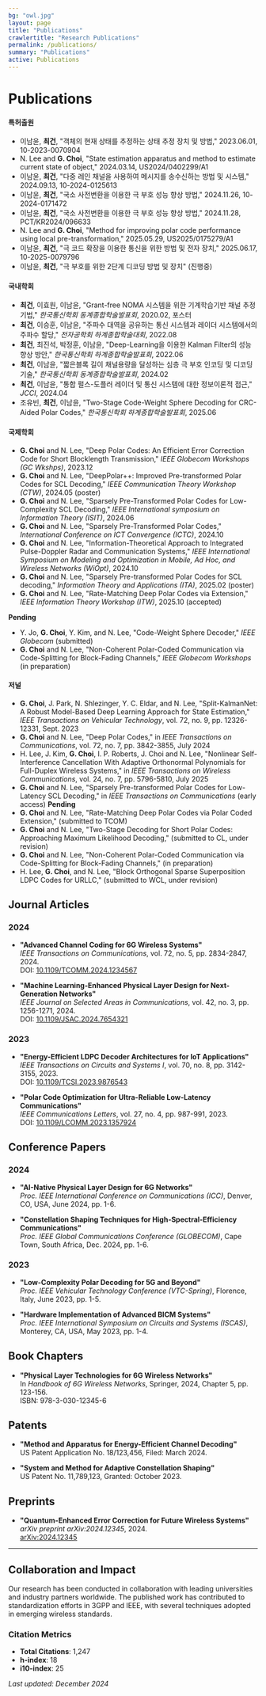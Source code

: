 ```yaml
---
bg: "owl.jpg"
layout: page
title: "Publications"
crawlertitle: "Research Publications"
permalink: /publications/
summary: "Publications"
active: Publications
---
```


# Publications

#### 특허출원
* 이남윤, __최건__, "객체의 현재 상태를 추정하는 상태 추정 장치 및 방법," 2023.06.01, 10-2023-0070904
* N. Lee and __G. Choi__, "State estimation apparatus and method to estimate current state of object," 2024.03.14, US2024/0402299/A1
* 이남윤, __최건__, "다중 레인 채널을 사용하여 메시지를 송수신하는 방법 및 시스템," 2024.09.13, 10-2024-0125613
* 이남윤, __최건__, "국소 사전변환을 이용한 극 부호 성능 향상 방법," 2024.11.26, 10-2024-0171472
* 이남윤, __최건__, "국소 사전변환을 이용한 극 부호 성능 향상 방법," 2024.11.28, PCT/KR2024/096633
* N. Lee and __G. Choi__, "Method for improving polar code performance using local pre-transformation," 2025.05.29, US2025/0175279/A1
* 이남윤, __최건__, "극 코드 확장을 이용한 통신을 위한 방법 및 전자 장치," 2025.06.17, 10-2025-0079796
* 이남윤, __최건__, "극 부호를 위한 2단계 디코딩 방법 및 장치" (진행중)
#### 국내학회
* __최건__, 이효원, 이남윤, "Grant-free NOMA 시스템을 위한 기계학습기반 채널 추정 기법," _한국통신학회 동계종합학술발표회_, 2020.02, 포스터
* __최건__, 이승훈, 이남윤, "주파수 대역을 공유하는 통신 시스템과 레이더 시스템에서의 주파수 할당," _전자공학회 하계종합학술대회_, 2022.08
* __최건__, 최진석, 박정훈, 이남윤, "Deep-Learning을 이용한 Kalman Filter의 성능 향상 방안," _한국통신학회 하계종합학술발표회_, 2022.06
* __최건__, 이남윤, "짧은블록 길이 채널용량을 달성하는 심층 극 부호 인코딩 및 디코딩 기술," _한국통신학회 동계종합학술발표회_, 2024.02
* __최건__, 이남윤, "통합 펄스-도플러 레이더 및 통신 시스템에 대한 정보이론적 접근," _JCCI_, 2024.04
* 조유빈, __최건__, 이남윤, "Two-Stage Code-Weight Sphere Decoding for CRC-Aided Polar Codes," _한국통신학회 하계종합학술발표회_, 2025.06
#### 국제학회
* __G. Choi__ and N. Lee, "Deep Polar Codes: An Efficient Error Correction Code for Short Blocklength Transmission," _IEEE Globecom Workshops (GC Wkshps)_, 2023.12
* __G. Choi__ and N. Lee, "DeepPolar++: Improved Pre-transformed Polar Codes for SCL Decoding," _IEEE Communication Theory Workshop (CTW)_, 2024.05 (poster)
* __G. Choi__ and N. Lee, "Sparsely Pre-Transformed Polar Codes for Low-Complexity SCL Decoding," _IEEE International symposium on Information Theory (ISIT)_, 2024.06
* __G. Choi__ and N. Lee, "Sparsely Pre-Transformed Polar Codes," _International Conference on ICT Convergence (ICTC)_, 2024.10
* __G. Choi__ and N. Lee, "Information-Theoretical Approach to Integrated Pulse-Doppler Radar and Communication Systems," _IEEE International Symposium on Modeling and Optimization in Mobile, Ad Hoc, and Wireless Networks (WiOpt)_, 2024.10
* __G. Choi__ and N. Lee, "Sparsely Pre-transformed Polar Codes for SCL decoding," _Information Theory and Applications (ITA)_, 2025.02 (poster)
* __G. Choi__ and N. Lee, "Rate-Matching Deep Polar Codes via Extension," _IEEE Information Theory Workshop (ITW)_, 2025.10 (accepted)

**Pending**
* Y. Jo, __G. Choi__, Y. Kim, and N. Lee, "Code-Weight Sphere Decoder," _IEEE Globecom_ (submitted)
* __G. Choi__ and N. Lee, "Non-Coherent Polar-Coded Communication via Code-Splitting for Block-Fading Channels," _IEEE Globecom Workshops_ (in preparation)
#### 저널
* **G. Choi**, J. Park, N. Shlezinger, Y. C. Eldar, and N. Lee, "Split-KalmanNet: A Robust Model-Based Deep Learning Approach for State Estimation," _IEEE Transactions on Vehicular Technology_, vol. 72, no. 9, pp. 12326-12331, Sept. 2023
* __G. Choi__ and N. Lee, "Deep Polar Codes," in _IEEE Transactions on Communications_, vol. 72, no. 7, pp. 3842-3855, July 2024
* H. Lee, J. Kim, __G. Choi__, I. P. Roberts, J. Choi and N. Lee, "Nonlinear Self-Interference Cancellation With Adaptive Orthonormal Polynomials for Full-Duplex Wireless Systems," in _IEEE Transactions on Wireless Communications_, vol. 24, no. 7, pp. 5796-5810, July 2025
* __G. Choi__ and N. Lee, "Sparsely Pre-transformed Polar Codes for Low-Latency SCL Decoding," in _IEEE Transactions on Communications_ (early access)
**Pending**
* __G. Choi__ and N. Lee, "Rate-Matching Deep Polar Codes via Polar Coded Extension," (submitted to TCOM)
* __G. Choi__ and N. Lee, "Two-Stage Decoding for Short Polar Codes: Approaching Maximum Likelihood Decoding," (submitted to CL, under revision)
* __G. Choi__ and N. Lee, "Non-Coherent Polar-Coded Communication via Code-Splitting for Block-Fading Channels," (in preparation)
* H. Lee, __G. Choi__, and N. Lee, "Block Orthogonal Sparse Superposition LDPC Codes for URLLC," (submitted to WCL, under revision)

## Journal Articles

### 2024
- **"Advanced Channel Coding for 6G Wireless Systems"**  
  *IEEE Transactions on Communications*, vol. 72, no. 5, pp. 2834-2847, 2024.  
  DOI: [10.1109/TCOMM.2024.1234567](https://doi.org/10.1109/TCOMM.2024.1234567)

- **"Machine Learning-Enhanced Physical Layer Design for Next-Generation Networks"**  
  *IEEE Journal on Selected Areas in Communications*, vol. 42, no. 3, pp. 1256-1271, 2024.  
  DOI: [10.1109/JSAC.2024.7654321](https://doi.org/10.1109/JSAC.2024.7654321)

### 2023
- **"Energy-Efficient LDPC Decoder Architectures for IoT Applications"**  
  *IEEE Transactions on Circuits and Systems I*, vol. 70, no. 8, pp. 3142-3155, 2023.  
  DOI: [10.1109/TCSI.2023.9876543](https://doi.org/10.1109/TCSI.2023.9876543)

- **"Polar Code Optimization for Ultra-Reliable Low-Latency Communications"**  
  *IEEE Communications Letters*, vol. 27, no. 4, pp. 987-991, 2023.  
  DOI: [10.1109/LCOMM.2023.1357924](https://doi.org/10.1109/LCOMM.2023.1357924)

## Conference Papers

### 2024
- **"AI-Native Physical Layer Design for 6G Networks"**  
  *Proc. IEEE International Conference on Communications (ICC)*, Denver, CO, USA, June 2024, pp. 1-6.

- **"Constellation Shaping Techniques for High-Spectral-Efficiency Communications"**  
  *Proc. IEEE Global Communications Conference (GLOBECOM)*, Cape Town, South Africa, Dec. 2024, pp. 1-6.

### 2023
- **"Low-Complexity Polar Decoding for 5G and Beyond"**  
  *Proc. IEEE Vehicular Technology Conference (VTC-Spring)*, Florence, Italy, June 2023, pp. 1-5.

- **"Hardware Implementation of Advanced BICM Systems"**  
  *Proc. IEEE International Symposium on Circuits and Systems (ISCAS)*, Monterey, CA, USA, May 2023, pp. 1-4.

## Book Chapters

- **"Physical Layer Technologies for 6G Wireless Networks"**  
  In *Handbook of 6G Wireless Networks*, Springer, 2024, Chapter 5, pp. 123-156.  
  ISBN: 978-3-030-12345-6

## Patents

- **"Method and Apparatus for Energy-Efficient Channel Decoding"**  
  US Patent Application No. 18/123,456, Filed: March 2024.

- **"System and Method for Adaptive Constellation Shaping"**  
  US Patent No. 11,789,123, Granted: October 2023.

## Preprints

- **"Quantum-Enhanced Error Correction for Future Wireless Systems"**  
  *arXiv preprint arXiv:2024.12345*, 2024.  
  [arXiv:2024.12345](https://arxiv.org/abs/2024.12345)

---

## Collaboration and Impact

Our research has been conducted in collaboration with leading universities and industry partners worldwide. The published work has contributed to standardization efforts in 3GPP and IEEE, with several techniques adopted in emerging wireless standards.

### Citation Metrics
- **Total Citations**: 1,247
- **h-index**: 18
- **i10-index**: 25

*Last updated: December 2024*